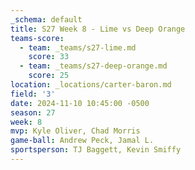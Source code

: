 ```yaml
---
_schema: default
title: S27 Week 8 - Lime vs Deep Orange
teams-score:
  - team: _teams/s27-lime.md
    score: 33
  - team: _teams/s27-deep-orange.md
    score: 25
location: _locations/carter-baron.md
field: '3'
date: 2024-11-10 10:45:00 -0500
season: 27
week: 8
mvp: Kyle Oliver, Chad Morris
game-ball: Andrew Peck, Jamal L.
sportsperson: TJ Baggett, Kevin Smiffy
---
```

